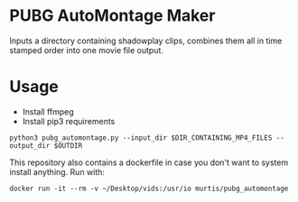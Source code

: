 # PUBG AutoMontage Maker

Inputs a directory containing shadowplay clips, combines them all in time stamped order into one movie file output.


# Usage
* Install ffmpeg
* Install pip3 requirements

`python3 pubg_automontage.py --input_dir $DIR_CONTAINING_MP4_FILES --output_dir $OUTDIR`

This repository also contains a dockerfile in case you don't want to system install anything. Run with:

`docker run -it --rm -v ~/Desktop/vids:/usr/io murtis/pubg_automontage`
